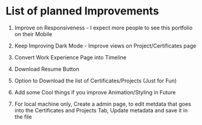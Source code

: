 # List of planned Improvements

1. Improve on Responsiveness - I expect more people to see this portfolio on their Mobile

1. Keep Improving Dark Mode - Improve views on Project/Certificates page

1. Convert Work Experience Page into Timeline

1. Download Resume Button

1. Option to Download the list of Certificates/Projects (Just for Fun)

1. Add some Cool things if you improve Animation/Styling in Future

1. For local machine only, Create a admin page, to edit metdata that goes into the Certificates and Projects Tab, Update metadata and save it in the file
